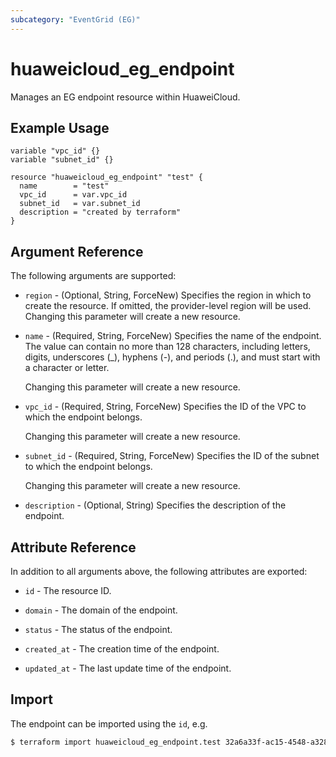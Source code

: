 ```yaml
---
subcategory: "EventGrid (EG)"
---
```


# huaweicloud_eg_endpoint

Manages an EG endpoint resource within HuaweiCloud.

## Example Usage

```hcl
variable "vpc_id" {}
variable "subnet_id" {}

resource "huaweicloud_eg_endpoint" "test" {
  name        = "test"
  vpc_id      = var.vpc_id
  subnet_id   = var.subnet_id
  description = "created by terraform"
}
```

## Argument Reference

The following arguments are supported:

* `region` - (Optional, String, ForceNew) Specifies the region in which to create the resource.
  If omitted, the provider-level region will be used. Changing this parameter will create a new resource.

* `name` - (Required, String, ForceNew) Specifies the name of the endpoint.
  The value can contain no more than 128 characters, including letters, digits, underscores (_), hyphens (-),
  and periods (.), and must start with a character or letter.

  Changing this parameter will create a new resource.

* `vpc_id` - (Required, String, ForceNew) Specifies the ID of the VPC to which the endpoint belongs.

  Changing this parameter will create a new resource.

* `subnet_id` - (Required, String, ForceNew) Specifies the ID of the subnet to which the endpoint belongs.

  Changing this parameter will create a new resource.

* `description` - (Optional, String) Specifies the description of the endpoint.

## Attribute Reference

In addition to all arguments above, the following attributes are exported:

* `id` - The resource ID.

* `domain` - The domain of the endpoint.

* `status` - The status of the endpoint.

* `created_at` - The creation time of the endpoint.

* `updated_at` - The last update time of the endpoint.

## Import

The endpoint can be imported using the `id`, e.g.

```bash
$ terraform import huaweicloud_eg_endpoint.test 32a6a33f-ac15-4548-a328-8dc91ed22c3c
```
